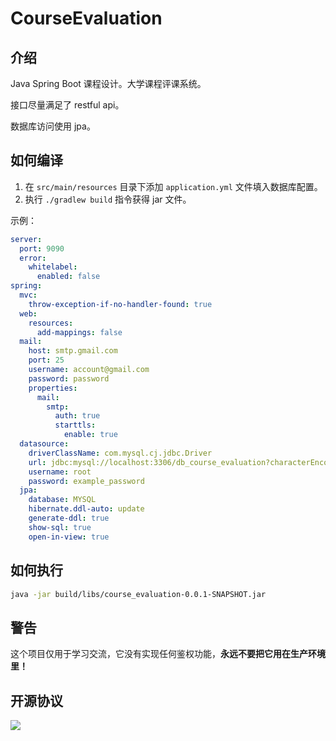 # CourseEvaluation

## 介绍

Java Spring Boot 课程设计。大学课程评课系统。

接口尽量满足了 restful api。

数据库访问使用 jpa。

## 如何编译

1. 在 `src/main/resources` 目录下添加 `application.yml` 文件填入数据库配置。
2. 执行 `./gradlew build` 指令获得 jar 文件。

示例：

```yml
server:
  port: 9090
  error:
    whitelabel:
      enabled: false
spring:
  mvc:
    throw-exception-if-no-handler-found: true
  web:
    resources:
      add-mappings: false
  mail:
    host: smtp.gmail.com
    port: 25
    username: account@gmail.com
    password: password
    properties:
      mail:
        smtp:
          auth: true
          starttls:
            enable: true
  datasource:
    driverClassName: com.mysql.cj.jdbc.Driver
    url: jdbc:mysql://localhost:3306/db_course_evaluation?characterEncoding=utf-8
    username: root
    password: example_password
  jpa:
    database: MYSQL
    hibernate.ddl-auto: update
    generate-ddl: true
    show-sql: true
    open-in-view: true
```

## 如何执行

```bash
java -jar build/libs/course_evaluation-0.0.1-SNAPSHOT.jar
```

## 警告

这个项目仅用于学习交流，它没有实现任何鉴权功能，**永远不要把它用在生产环境里！**

## 开源协议

<a href="https://www.gnu.org/licenses/agpl-3.0.en.html">
<img src="https://www.gnu.org/graphics/agplv3-155x51.png">
</a>
